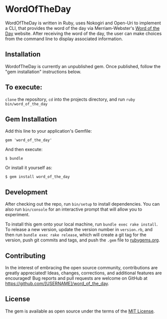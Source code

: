 # WordOfTheDay

WordOfTheDay is written in Ruby, uses Nokogiri and Open-Uri to implement a CLI, that provides the word of the day via Merriam-Webster's [Word of the Day](https://www.merriam-webster.com/word-of-the-day) website. After receiving the word of the day, the user can make choices from the command line to display associated information. 

## Installation

WordofTheDay is currently an unpublished gem. Once published, follow the "gem installation" instructions below. 

## To execute:

```clone``` the repository, ```cd``` into the projects directory, and run ```ruby bin/word_of_the_day```

## Gem Installation
Add this line to your application's Gemfile:

```
gem 'word_of_the_day'
```

And then execute:

    $ bundle

Or install it yourself as:

    $ gem install word_of_the_day


## Development

After checking out the repo, run `bin/setup` to install dependencies. You can also run `bin/console` for an interactive prompt that will allow you to experiment.

To install this gem onto your local machine, run `bundle exec rake install`. To release a new version, update the version number in `version.rb`, and then run `bundle exec rake release`, which will create a git tag for the version, push git commits and tags, and push the `.gem` file to [rubygems.org](https://rubygems.org).

## Contributing

In the interest of embracing the open source community, contributions are greatly appreciated! Ideas, changes, corrections, and additional features are encouraged! Bug reports and pull requests are welcome on GitHub at https://github.com/[USERNAME]/word_of_the_day.

## License

The gem is available as open source under the terms of the [MIT License](https://opensource.org/licenses/MIT).
